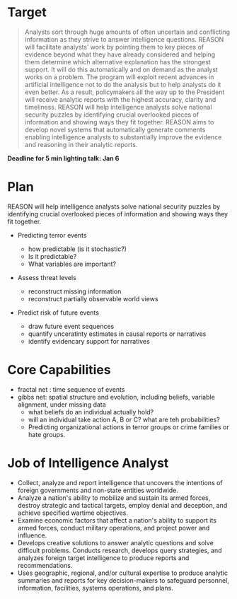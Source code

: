 # Target

> Analysts sort through huge amounts of often uncertain and conflicting information as they strive to answer intelligence questions. REASON will facilitate analysts’ work by pointing them to key pieces of evidence beyond what they have already considered and helping them determine which alternative explanation has the strongest support. It will do this automatically and on demand as the analyst works on a problem. The program will exploit recent advances in artificial intelligence not to do the analysis but to help analysts do it even better. As a result, policymakers all the way up to the President will receive analytic reports with the highest accuracy, clarity and timeliness. REASON will help intelligence analysts solve national security puzzles by identifying crucial overlooked pieces of information and showing ways they fit together. REASON aims to develop novel systems that automatically generate comments enabling intelligence analysts to substantially improve the evidence and reasoning in their analytic reports.

**Deadline for 5 min lighting talk: Jan 6**

# Plan

REASON will help intelligence analysts solve national security puzzles by identifying crucial overlooked pieces of information and showing ways they fit together.

+ Predicting terror events
    - how predictable (is it stochastic?)
    - Is it predictable?
    - What variables are important?

+ Assess threat levels
    - reconstruct missing information
    - reconstruct partially observable world views

+ Predict risk of future events
    - draw future event sequences
    - quantify unceratinty estimates in causal reports or narratives
    - identify evidencary support for narratives

# Core Capabilities

+ fractal net : time sequence of events
+ gibbs net: spatial structure and evolution, including beliefs, variable alignment, under missing data
    - what beliefs do an individual actually hold?
    - will an individual take action A, B or C? what are teh probabilities?
    - Predicting organizational actions in terror groups or crime families or hate groups.

# Job of Intelligence Analyst

+ Collect, analyze and report intelligence that uncovers the intentions of foreign governments and non-state entities worldwide.
+ Analyze a nation's ability to mobilize and sustain its armed forces, destroy strategic and tactical targets, employ denial and deception, and achieve specified wartime objectives.
+ Examine economic factors that affect a nation's ability to support its armed forces, conduct military operations, and project power and influence.
+ Develops creative solutions to answer analytic questions and solve difficult problems. Conducts research, develops query strategies, and analyzes foreign target intelligence to produce reports and recommendations.
+ Uses geographic, regional, and/or cultural expertise to produce analytic summaries and reports for key decision-makers to safeguard personnel, information, facilities, systems operations, and plans.
